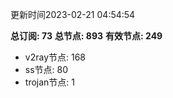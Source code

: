 更新时间2023-02-21 04:54:54

**总订阅: 73**
**总节点: 893**
**有效节点: 249**
- v2ray节点: 168
- ss节点: 80
- trojan节点: 1
